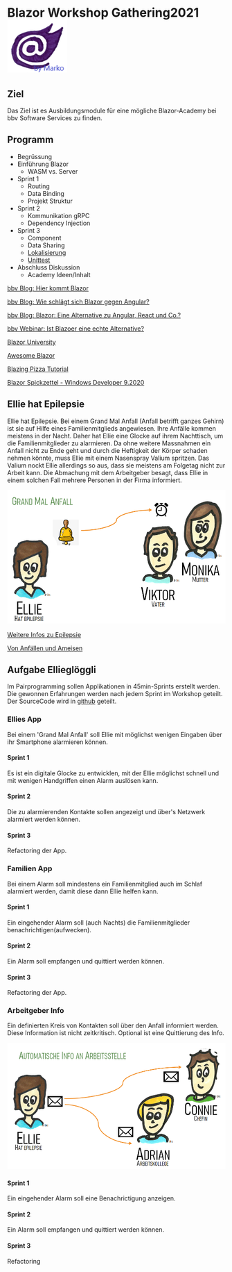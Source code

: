 # Blazor Workshop Gathering2021   ![Blazor Symbol](./images/Blazor.png)

## Ziel
Das Ziel ist es Ausbildungsmodule für eine mögliche Blazor-Academy bei bbv Software Services zu finden.

## Programm
* Begrüssung
* Einführung Blazor
    * WASM vs. Server
* Sprint 1
    * Routing
    * Data Binding
    * Projekt Struktur
* Sprint 2
    * Kommunikation gRPC
    * Dependency Injection
 * Sprint 3
    * Component
    * Data Sharing
    * [Lokalisierung](https://github.com/jsakamoto/Toolbelt.Blazor.I18nText)
    * [Unittest](https://bunit.dev/) 
* Abschluss Diskussion
    * Academy Ideen/Inhalt

[bbv Blog: Hier kommt Blazor](https://www.bbv.ch/blazor/)

[bbv Blog: Wie schlägt sich Blazor gegen Angular?](https://www.bbv.ch/blazor-2/)

[bbv Blog: Blazor: Eine Alternative zu Angular, React und Co.?](https://www.bbv.ch/blazor-wechsel/)

[bbv Webinar: Ist Blazoer eine echte Alternative?](https://bbv-ch.zoom.us/rec/play/TvinxeVeVw4X57l-saGMIhy3s4U-EXDJU6GHG-cnofzmJOr3HC_OBfjA4z_YyuYDuqjQGStzE-93MnW9.qjC_snYsCtkMIwl6)

[Blazor University](https://blazor-university.com)

[Awesome Blazor](https://github.com/AdrienTorris/awesome-blazor)

[Blazing Pizza Tutorial](https://github.com/dotnet-presentations/blazor-workshop)

[Blazor Spickzettel - Windows Developer 9.2020](./BlazorSpickzettel.pdf)

## Ellie hat Epilepsie
Ellie hat Epilepsie. Bei einem Grand Mal Anfall (Anfall betrifft ganzes Gehirn) ist sie auf Hilfe eines Familienmitglieds angewiesen. Ihre Anfälle kommen meistens in der Nacht. Daher hat Ellie eine Glocke auf ihrem Nachttisch, um die Familienmitglieder zu alarmieren. Da ohne weitere Massnahmen ein Anfall nicht zu Ende geht und durch die Heftigkeit der Körper schaden nehmen könnte, muss Ellie mit einem Nasenspray Valium spritzen. Das Valium nockt Ellie allerdings so aus, dass sie meistens am Folgetag nicht zur Arbeit kann. Die Abmachung mit dem Arbeitgeber besagt, dass Ellie in einem solchen Fall mehrere Personen in der Firma informiert.

![Alarm APP](./images/GrandMal.png)


[Weitere Infos zu Epilepsie](https://epi-suisse.ch/epilepsie/)

[Von Anfällen und Ameisen](https://www.bing.com/videos/search?q=epilepsie+Ameisen&&view=detail&mid=E2D7E8F14FB63F271D86E2D7E8F14FB63F271D86&&FORM=VRDGAR&ru=%2Fvideos%2Fsearch%3Fq%3Depilepsie%2520Ameisen%26qs%3Dn%26form%3DQBVR%26sp%3D-1%26pq%3Depilepsie%2520ameisen%26sc%3D1-17%26sk%3D%26cvid%3D2A2D58D72AD7410280421534A7C9EB42)


## Aufgabe Ellieglöggli
Im Pairprogramming sollen Applikationen in 45min-Sprints erstellt werden. Die gewonnen Erfahrungen werden nach jedem Sprint im Workshop geteilt. Der SourceCode wird in [github](https://github.com/bbvch/Blazor-Gathering2021EllieBell) geteilt.

### Ellies App
Bei einem 'Grand Mal Anfall' soll Ellie mit möglichst wenigen Eingaben über ihr Smartphone alarmieren können.

#### Sprint 1
Es ist ein digitale Glocke zu entwicklen, mit der Ellie möglichst schnell und mit wenigen Handgriffen einen Alarm auslösen kann.


#### Sprint 2
Die zu alarmierenden Kontakte sollen angezeigt und über's Netzwerk alarmiert werden können.

#### Sprint 3
Refactoring der App.

### Familien App
Bei einem Alarm soll mindestens ein Familienmitglied auch im Schlaf alarmiert werden, damit diese dann Ellie helfen kann.

#### Sprint 1
Ein eingehender Alarm soll (auch Nachts) die Familienmitglieder benachrichtigen(aufwecken).

#### Sprint 2
Ein Alarm soll empfangen und quittiert werden können.

#### Sprint 3
Refactoring der App.

### Arbeitgeber Info
Ein definierten Kreis von Kontakten soll über den Anfall informiert werden. Diese Information ist nicht zeitkritisch. Optional ist eine Quittierung des Info.

![Info an Arbeitgeber](./images/InfoFirma.png)

#### Sprint 1
Ein eingehender Alarm soll eine Benachrictigung anzeigen.

#### Sprint 2
Ein Alarm soll empfangen und quittiert werden können.

#### Sprint 3
Refactoring
